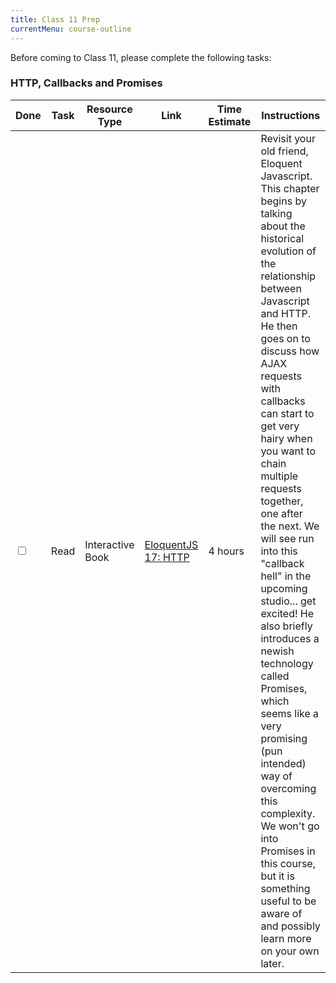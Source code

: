 ```yaml
---
title: Class 11 Prep
currentMenu: course-outline
---
```


Before coming to Class 11, please complete the following tasks:


### HTTP, Callbacks and Promises
Done | Task | Resource Type | Link | Time Estimate | Instructions
-----|------|---------------|------|---------------|-------------
<input type="checkbox" v-model="checks.p11a" /> | Read | Interactive Book | [EloquentJS 17: HTTP][eloquent-17] | 4 hours | Revisit your old friend, Eloquent Javascript. This chapter begins by talking about the historical evolution of the relationship between Javascript and HTTP. He then goes on to discuss how AJAX requests with callbacks can start to get very hairy when you want to chain multiple requests together, one after the next. We will see run into this "callback hell" in the upcoming studio... get excited! He also briefly introduces a newish technology called Promises, which seems like a very promising (pun intended) way of overcoming this complexity. We won't go into Promises in this course, but it is something useful to be aware of and possibly learn more on your own later.

[eloquent-17]: http://eloquentjavascript.net/17_http.html

